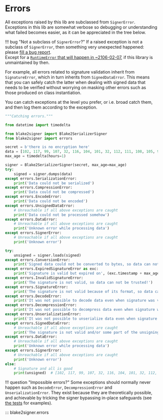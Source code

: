 # Errors

All exceptions raised by this lib are subclassed from `SignerError`. Exceptions in this lib are somewhat verbose so debugging or understanding what failed becomes easier, as it can be appreciated in the tree below.

!!! bug "Not a subclass of `SignerError`?"
    If a raised exception is not a subclass of `SignerError`, then something very unexpected happened: please [fill a bug report](https://gitlab.com/hackancuba/blake2signer/-/issues/new).  
    Except for a [`RuntimeError` that will happen in ~2106-02-07](https://gitlab.com/hackancuba/blake2signer/-/blob/fcc2588939895c428d7b3420fbddaab62d864b88/blake2signer/bases.py#L462-465), if this library is unmaintained by then.

For example, all errors related to signature validation inherit from `SignatureError`, which in turn inherits from `SignedDataError`. This means that you can safely catch the latter when dealing with signed data that needs to be verified without worrying on masking other errors such as those produced on class instantiation.

You can catch exceptions at the level you prefer, or i.e. broad catch them, and then log them according to the exception.

```python
"""Catching errors."""

from datetime import timedelta

from blake2signer import Blake2SerializerSigner
from blake2signer import errors

secret = b'there is no encryption here'
data = [102, 117, 99, 107, 32, 116, 104, 101, 32, 112, 111, 108, 105, 99, 101]
max_age = timedelta(hours=1)

signer = Blake2SerializerSigner(secret, max_age=max_age)
try:
    signed = signer.dumps(data)
except errors.SerializationError:
    print('Data could not be serialized')
except errors.CompressionError:
    print('Data could not be compressed')
except errors.EncodeError:
    print('Data could not be encoded')
except errors.UnsignedDataError:
    # Unreachable if all above exceptions are caught
    print('Data could not be processed somehow')
except errors.DataError:
    # Unreachable if all above exceptions are caught
    print('Unknown error while processing data')
except errors.SignerError:
    # Unreachable if all above exceptions are caught
    print('Unknown error')

try:
    unsigned = signer.loads(signed)
except errors.ConversionError:
    print('Signed data could not be converted to bytes, so data can not be processed')
except errors.ExpiredSignatureError as exc:
    print('Signature is valid but expired on', (exc.timestamp + max_age).isoformat())
except errors.InvalidSignatureError:
    print('The signature is not valid, so data can not be trusted!')
except errors.SignatureError:
    print('The signature is not valid because of its format, so data can not be trusted!')
except errors.DecodeError:
    print('It was not possible to decode data even when signature was valid, what could have happened?')
except errors.DecompressionError:
    print('It was not possible to decompress data even when signature was valid, what could have happened?')
except errors.UnserializationError:
    print('It was not possible to unserialize data even when signature was valid, what could have happened?')
except errors.SignedDataError:
    # Unreachable if all above exceptions are caught
    print('The signature is not valid and/or some part of the unsigning process failed, so data can not be trusted!')
except errors.DataError:
    # Unreachable if all above exceptions are caught
    print('Unknown error while processing data')
except errors.SignerError:
    # Unreachable if all above exceptions are caught
    print('Unknown error')
else:
    # Signature and all is good
    print(unsigned)  # [102, 117, 99, 107, 32, 116, 104, 101, 32, 112, 111, 108, 105, 99, 101]
```

!!! question "Impossible errors?"
    Some exceptions should normally never happen such as `DecodeError`, `DecompressionError` and `UnserializationError`. They exist because they are theoretically possible, and achievable by tricking the signer bypassing in-place safeguards (see [the tests](https://gitlab.com/hackancuba/blake2signer/-/blob/bdc9ca18394cedaebc7c35071435e15b515a8e14/blake2signer/tests/test_signers.py#L1004-1046) for examples).

::: blake2signer.errors
